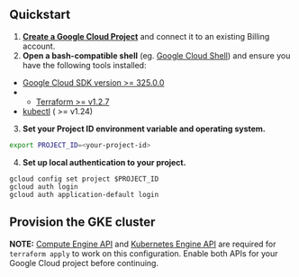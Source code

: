 ## Quickstart 

1. **[Create a Google Cloud Project](https://cloud.google.com/resource-manager/docs/creating-managing-projects)** and connect it to an existing Billing account.
2. **Open a bash-compatible shell** (eg. [Google Cloud Shell](https://cloud.google.com/shell)) and ensure you have the following tools installed: 

* [Google Cloud SDK version >= 325.0.0](https://cloud.google.com/sdk/docs/downloads-versioned-archives)
* * [Terraform >= v1.2.7](https://www.terraform.io/downloads.html)
* [kubectl](https://kubernetes.io/docs/tasks/tools/) ( >= v1.24)

3. **Set your Project ID environment variable and operating system.** 

```bash
export PROJECT_ID=<your-project-id>
```

4. **Set up local authentication to your project.**

```
gcloud config set project $PROJECT_ID
gcloud auth login
gcloud auth application-default login
```

## Provision the GKE cluster

**NOTE:** [Compute Engine API](https://console.developers.google.com/apis/api/compute.googleapis.com/overview) and [Kubernetes Engine API](https://console.cloud.google.com/apis/api/container.googleapis.com/overview) are required for ```terraform apply``` to work on this configuration. Enable both APIs for your Google Cloud project before continuing.
